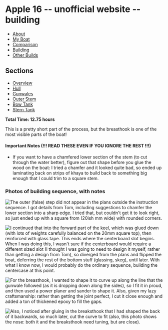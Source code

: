 <style>
 #navigation {
   display: none;
 }

 table {
   width: auto;
 }

</style>

# Apple 16 -- unofficial website -- building

<ul class="menu">
  <li><a href="/apple">About</a></li>
  <li><a href="/apple/boat.html">My Boat</a></li>
  <li><a href="/apple/comparison.html">Comparison</a></li>
  <li class="cur"><a href="/apple/building.html">Building</a></li>
  <li><a href="/apple/others.html">Other Builds</a></li>
</ul>

## Sections

<ul class="menu">
  <li><a href="/apple/building.html">Overview</a></li>
  <li><a href="/apple/building/hull.html">Hull</a></li>
  <li><a href="/apple/building/gunwales.html">Gunwales</a></li>
  <li class="cur"><a href="/apple/building/stem.html">Outer Stem</a></li>
  <li><a href="/apple/building/bowtank.html">Bow Tank</a></li>
  <li><a href="/apple/building/sterntank.html">Stern Tank</a></li>
</ul>

**Total Time: 12.75 hours**

This is a pretty short part of the process, but the breasthook is one of the most visible parts of the boat!

#### Important Notes (!!! READ THESE EVEN IF YOU IGNORE THE REST !!!)

- If you want to have a chamfered lower section of the stem (to cut through the water
  better), figure out that shape before you glue the wood on the boat: I tried a
  chamfer and it looked quite bad, so ended up laminating back on strips of
  khaya to build back to something big enough that I could trim to a square
  stem.

### Photos of building sequence, with notes

<div style="clear: both"></div>

![The outer (false) step did not appear in the plans outside  the instruction sequence. I got details from Tom, including suggestions to chamfer the lower section into a sharp edge. I tried that, but couldn't get it to look right, so just ended up with a square from (20ish mm wide) with rounded corners.](/static/apple/IMG_0594.jpeg)

<div style="clear: both"></div>

![I continued that into the forward part of the keel, which was glued down (with lots of weights carefully balanced on the 20mm square top), then reinforced with glass tape. This ends where the centerboard slot begins. When I was doing this, I wasn't sure if the centerboard would require a different sized slot (I thought I was going to need to design it myself, rather than getting a design from Tom), so diverged from the plans and flipped the boat, deferring the rest of the bottom stuff (glassing, skeg), until later. With what I know now, I would probably do the ordinary sequence, building the centercase at this point.](/static/apple/IMG_0617.jpeg)


<div style="clear: both"></div>

![For the breasthook, I wanted to shape it to curve up along the line that the gunwale followed (as it is dropping down along the sides), so I fit it in proud, and then used a power planer and sander to shape it. Also, given my lazy craftsmanship: rather than getting the joint perfect, I cut it close enough and added a ton of thickened epoxy to fill the gaps.](/static/apple/IMG_0631.jpeg)


<div style="clear: both"></div>

![Also, I noticed after gluing in the breaksthook that I had shaped the back of it backwards, so much later, cut the curve to fit (also, this photo shows the nose: both it and the breaksthook need tuning, but are close).](/static/apple/IMG_2137.jpeg)

